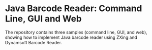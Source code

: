 # Java Barcode Reader: Command Line, GUI and Web

The repository contains three samples (command line, GUI, and web), showing how to implement Java barcode reader using ZXing and Dynamsoft Barcode Reader.

